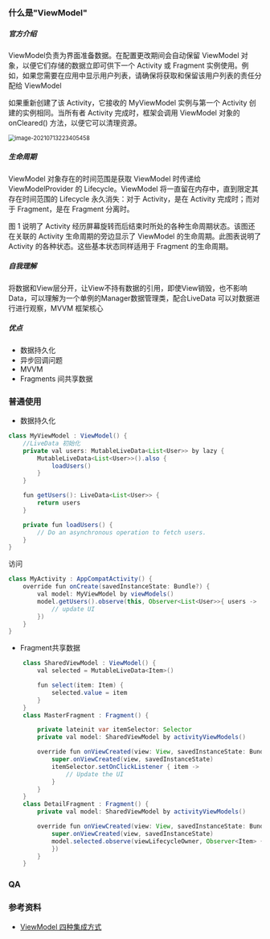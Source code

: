 ### 什么是"ViewModel"
##### 官方介绍
ViewModel负责为界面准备数据。在配置更改期间会自动保留 ViewModel 对象，以便它们存储的数据立即可供下一个 Activity 或 Fragment 实例使用。例如，如果您需要在应用中显示用户列表，请确保将获取和保留该用户列表的责任分配给 ViewModel

如果重新创建了该 Activity，它接收的 MyViewModel 实例与第一个 Activity 创建的实例相同。当所有者 Activity 完成时，框架会调用 ViewModel 对象的 onCleared() 方法，以便它可以清理资源。

<img src="C:\Users\86188\AppData\Roaming\Typora\typora-user-images\image-20210713223405458.png" alt="image-20210713223405458" style="zoom:80%;" />

##### 生命周期
ViewModel 对象存在的时间范围是获取 ViewModel 时传递给 ViewModelProvider 的 Lifecycle。ViewModel 将一直留在内存中，直到限定其存在时间范围的 Lifecycle 永久消失：对于 Activity，是在 Activity 完成时；而对于 Fragment，是在 Fragment 分离时。

图 1 说明了 Activity 经历屏幕旋转而后结束时所处的各种生命周期状态。该图还在关联的 Activity 生命周期的旁边显示了 ViewModel 的生命周期。此图表说明了 Activity 的各种状态。这些基本状态同样适用于 Fragment 的生命周期。

##### 自我理解
将数据和View层分开，让View不持有数据的引用，即使View销毁，也不影响Data，可以理解为一个单例的Manager数据管理类，配合LiveData 可以对数据进行进行观察，MVVM 框架核心

##### 优点
- 数据持久化
- 异步回调问题
- MVVM
- Fragments 间共享数据


### 普通使用
- 数据持久化
```Java
class MyViewModel : ViewModel() {
    //LiveData 初始化
    private val users: MutableLiveData<List<User>> by lazy {
        MutableLiveData<List<User>>().also {
            loadUsers()
        }  
    }

    fun getUsers(): LiveData<List<User>> {
        return users
    }

    private fun loadUsers() {
        // Do an asynchronous operation to fetch users.
    }
}
```
访问
```Java
class MyActivity : AppCompatActivity() {
    override fun onCreate(savedInstanceState: Bundle?) {
        val model: MyViewModel by viewModels()
        model.getUsers().observe(this, Observer<List<User>>{ users ->
            // update UI
        })
    }
}
```
- Fragment共享数据
```Java
    class SharedViewModel : ViewModel() {
        val selected = MutableLiveData<Item>()

        fun select(item: Item) {
            selected.value = item
        }
    }
    class MasterFragment : Fragment() {

        private lateinit var itemSelector: Selector
        private val model: SharedViewModel by activityViewModels()

        override fun onViewCreated(view: View, savedInstanceState: Bundle?) {
            super.onViewCreated(view, savedInstanceState)
            itemSelector.setOnClickListener { item ->
                // Update the UI
            }
        }
    }
    class DetailFragment : Fragment() {
        private val model: SharedViewModel by activityViewModels()

        override fun onViewCreated(view: View, savedInstanceState: Bundle?) {
            super.onViewCreated(view, savedInstanceState)
            model.selected.observe(viewLifecycleOwner, Observer<Item> { item ->
            })
        }
    }
```

### QA

### 参考资料
- [ViewModel 四种集成方式](https://zhuanlan.zhihu.com/p/143346337)

